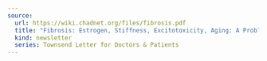 ```yaml
---
source:
  url: https://wiki.chadnet.org/files/fibrosis.pdf
  title: "Fibrosis: Estrogen, Stiffness, Excitotoxicity, Aging: A Problem More General Than \"Collagen Disease\""
  kind: newsletter
  series: Townsend Letter for Doctors & Patients
---
```

